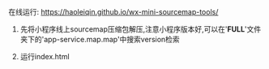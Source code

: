 在线运行: https://haoleiqin.github.io/wx-mini-sourcemap-tools/

1. 先将小程序线上sourcemap压缩包解压,注意小程序版本好,可以在'__FULL__'文件夹下的'app-service.map.map'中搜索version检索

2. 运行index.html